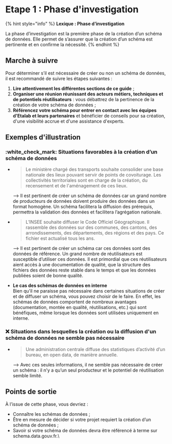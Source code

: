 # Etape 1 : Phase d'investigation

{% hint style="info" %}
**Lexique : Phase d’investigation**

La phase d’investigation est la première phase de la création d’un schéma de données. Elle permet de s’assurer que la création d’un schéma est pertinente et en confirme la nécessité.
{% endhint %}

## Marche à suivre <a href="#etapes-a-suivre" id="etapes-a-suivre"></a>

Pour déterminer s’il est nécessaire de créer ou non un schéma de données, il est recommandé de suivre les étapes suivantes :

1. **Lire attentivement les différentes sections de ce guide** ;
2. **Organiser une réunion réunissant des acteurs métiers, techniques et de potentiels réutilisateurs** : vous débattrez de la pertinence de la création de votre schéma de données ;
3. **Référencez votre schéma pour entrer en contact avec les équipes d'Etalab et leurs partenaires** et bénéficier de conseils pour sa création, d'une visibilité accrue et d'une assistance d'experts.&#x20;

## Exemples d'illustration <a href="#exemples" id="exemples"></a>

### :white\_check\_mark: Situations favorables à la création d’un schéma de données <a href="#situations-favorables-a-la-creation-d-un-schema-de-donnees" id="situations-favorables-a-la-creation-d-un-schema-de-donnees"></a>

*   > Le ministère chargé des transports souhaite consolider une base nationale des lieux pouvant servir de points de covoiturage. Les collectivités territoriales sont en charge de la création, du recensement et de l'aménagement de ces lieux.

    \--> Il est pertinent de créer un schéma de données car un grand nombre de producteurs de données doivent produire des données dans un format homogène. Un schéma facilitera la diffusion des prérequis, permettra la validation des données et facilitera l’agrégation nationale.
*   > L’INSEE souhaite diffuser le Code Officiel Géographique. Il rassemble des données sur des communes, des cantons, des arrondissements, des départements, des régions et des pays. Ce fichier est actualisé tous les ans.

    \--> Il est pertinent de créer un schéma car ces données sont des données de référence. Un grand nombre de réutilisateurs est susceptible d’utiliser ces données. Il est primordial que ces réutilisateurs aient accès à une documentation de qualité, que la structure des fichiers des données reste stable dans le temps et que les données publiées soient de bonne qualité.
* **Le cas des schémas de données en interne**\
  Bien qu’il ne paraisse pas nécessaire dans certaines situations de créer et de diffuser un schéma, vous pouvez choisir de le faire. En effet, les schémas de données comportent de nombreux avantages (documentation, montée en qualité, réutilisations, etc.) qui sont bénéfiques, même lorsque les données sont utilisées uniquement en interne.

### ❌ Situations dans lesquelles la création ou la diffusion d'un schéma de données ne semble pas nécessaire <a href="#situations-ou-le-referencement-d-un-schema-sur-schema-data-gouv-fr-ne-semble-pas-necessaire" id="situations-ou-le-referencement-d-un-schema-sur-schema-data-gouv-fr-ne-semble-pas-necessaire"></a>

*   > Une administration centrale diffuse des statistiques d’activité d’un bureau, en open data, de manière annuelle.

    \--> Avec ces seules informations, il ne semble pas nécessaire de créer un schéma : il n’y a qu’un seul producteur et le potentiel de réutilisation semble limité.

## Points de sortie <a href="#points-de-sortie" id="points-de-sortie"></a>

À l’issue de cette phase, vous devriez :

* Connaître les schémas de données ;
* Être en mesure de décider si votre projet requiert la création d’un schéma de données ;
* Savoir si votre schéma de données devra être référencé à terme sur schema.data.gouv.fr.\
